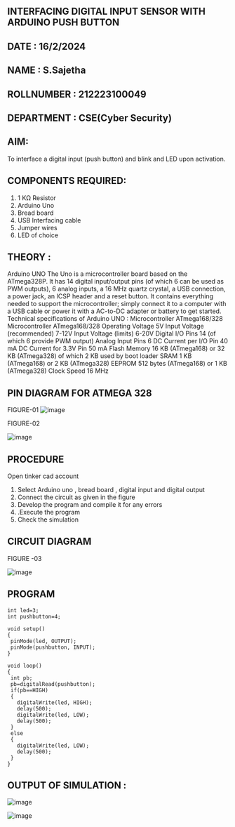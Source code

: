 ## INTERFACING DIGITAL INPUT SENSOR WITH ARDUINO PUSH BUTTON
## DATE : 16/2/2024
## NAME : S.Sajetha																			             
## ROLLNUMBER : 212223100049
## DEPARTMENT : CSE(Cyber Security)


## AIM:
To interface a digital input (push button) and blink and LED upon activation.
## COMPONENTS REQUIRED:
1.	1 KΩ Resistor 
2.	Arduino Uno 
3.	Bread board 
4.	USB Interfacing cable 
5.	Jumper wires 
6.	LED of choice 
## THEORY :
Arduino UNO
 	  The Uno is a microcontroller board based on the ATmega328P. It has 14 digital input/output pins (of which 6 can be used as PWM outputs), 6 analog inputs, a 16 MHz quartz crystal, a USB connection, a power jack, an ICSP header and a reset button. It contains everything needed to support the microcontroller; simply connect it to a computer with a USB cable or power it with a AC-to-DC adapter or battery to get started.
	Technical specifications of Arduino UNO :
Microcontroller	ATmega168/328
Microcontroller	ATmega168/328
Operating Voltage	5V
Input Voltage (recommended)	7-12V
Input Voltage (limits)	6-20V
Digital I/O Pins	14 (of which 6 provide PWM output)
Analog Input Pins	6
DC Current per I/O Pin	40 mA
DC Current for 3.3V Pin	50 mA
Flash Memory	16 KB (ATmega168) or 32 KB (ATmega328) of which 2 KB used by boot loader
SRAM	1 KB (ATmega168) or 2 KB (ATmega328)
EEPROM	512 bytes (ATmega168) or 1 KB (ATmega328)
Clock Speed	16 MHz
## PIN DIAGRAM FOR ATMEGA 328
 FIGURE-01
![image](https://user-images.githubusercontent.com/36288975/163530394-115baee4-7ed1-49fe-9cce-d7b625e11e85.png)

FIGURE-02

![image](https://user-images.githubusercontent.com/36288975/163530431-4d390e98-0942-42d8-95b8-f57d348e6ad8.png)

## PROCEDURE 
 Open tinker cad account 
1.	Select Arduino uno , bread board , digital input and digital output 
2.	Connect the circuit as given in the figure 
3.	Develop the program and compile it for any errors 
4.	 .Execute the program 
5.	Check the simulation 



## CIRCUIT DIAGRAM 

FIGURE -03

![image](https://user-images.githubusercontent.com/36288975/163530437-87a0afbd-b3c9-44ad-b907-5de63486fb9d.png)







## PROGRAM 
 ```
 int led=3;
int pushbutton=4;

void setup()
{
  pinMode(led, OUTPUT);
  pinMode(pushbutton, INPUT);
}

void loop()
{
  int pb;
  pb=digitalRead(pushbutton);
  if(pb==HIGH)
  {
    digitalWrite(led, HIGH);
    delay(500);
    digitalWrite(led, LOW);
    delay(500);
  }
  else
  {
    digitalWrite(led, LOW);
    delay(500);
  }
}

```







 
 
 



## OUTPUT OF SIMULATION :
![image](https://github.com/Sajetha13/-INTERFACING-DIGITAL-INPUT-SENSOR-WITH-ARDUINO-PUSH-BUTTON-/assets/138849316/66f91019-4a25-4a1e-b7b7-249a7f231c6d)

![image](https://github.com/Sajetha13/-INTERFACING-DIGITAL-INPUT-SENSOR-WITH-ARDUINO-PUSH-BUTTON-/assets/138849316/4b011825-0492-4604-801f-304d98a8edcf)

